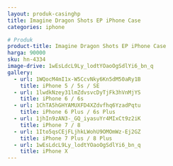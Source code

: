 ```yaml
---
layout: produk-casinghp
title: Imagine Dragon Shots EP iPhone Case
categories: iphone

# Produk
product-title: Imagine Dragon Shots EP iPhone Case
harga: 90000
sku: hn-4334
image-drive: 1wEsLdcL9Ly_lodtYOaoOgSdlYi6_bn_q
gallery:
  - url: 1WQocM4mI1x-W5CcvNky6Kn5dM50aRy1B
    title: iPhone 5 / 5s / SE
  - url: 1lwdkNzey31lmZdvsvcDyTjFk3hVnMjYS
    title: iPhone 6 / 6s
  - url: 1ChTA5hGHYAMUXFD4XZdvfhq6YzadPqtu
    title: iPhone 6 Plus / 6s Plus
  - url: 1jhIn9zAN3-_GQ_iyasuYr4MIxCt9z2iK
    title: iPhone 7 / 8
  - url: 1Ito5qsCEjFLjhkLWohU9OMOmWz-Ej2GZ
    title: iPhone 7 Plus / 8 Plus
  - url: 1wEsLdcL9Ly_lodtYOaoOgSdlYi6_bn_q
    title: iPhone X
---
```

